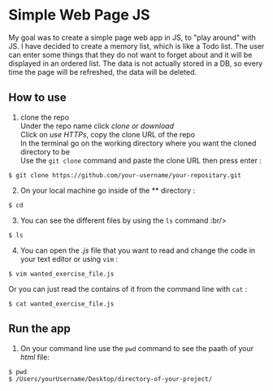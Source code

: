 # Simple Web Page JS #

My goal was to create a simple page web app in JS, to "play around" with JS.
I have decided to create a memory list, which is like a Todo list.
The user can enter some things that they do not want to forget about and it will be displayed in an ordered list.
The data is not actually stored in a DB, so every time the page will be refreshed, the data will be deleted.

## How to use ##

1. clone the repo<br/>
Under the repo name click *clone or download*<br/>
Click on *use HTTPs*, copy the clone URL of the repo<br/>
In the terminal go on the working directory where you want the cloned directory to be<br/>
Use the `git clone` command and paste the clone URL then press enter :

```shell
$ git clone https://github.com/your-username/your-repositary.git
```

2. On your local machine go inside of the ** directory :

```shell
$ cd
```
3. You can see the different files by using the `ls` command :br/>

```shell
$ ls
```

4. You can open the *.js* file that you want to read and change the code in your text editor or using `vim` :

```shell
$ vim wanted_exercise_file.js
```
Or you can just read the contains of it from the command line with `cat` :

```shell
$ cat wanted_exercise_file.js
```

## Run the app ##

1. On your command line use the `pwd` command to see the paath of your *html* file:

```shell
$ pwd
$ /Users/yourUsername/Desktop/directory-of-your-project/
```
